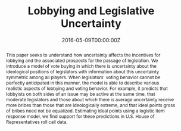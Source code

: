 ---
abstract: "This paper seeks to understand how uncertainty affects the incentives for lobbying and the associated prospects for the passage of legislation. We introduce a model of vote buying in which there is uncertainty about the ideological positions of legislators with information about this uncertainty symmetric among all players. When legislators' voting behavior cannot be perfectly anticipated in this manner, the model is able to describe various realistic aspects of lobbying and voting behavior. For example, it predicts that lobbyists on both sides of an issue may be active at the same time, that moderate legislators and those about which there is average uncertainty receive more bribes than those that are ideologically extreme, and that ideal points gross of bribes need not be equalized. Estimating ideal points using a logistic item response model, we find support for these predictions in U.S. House of Representatives roll call data."
author_notes:
-
- University of California, San Diego. ssaiegh@ucsd.edu. http://pages.ucsd.edu/~ssaiegh/
authors:
- admin
- Sebastian Saiegh
date: "2016-05-09T00:00:00Z"
doi: ""
featured: false
projects: []
publication: ''
publication_short: ""
publication_types:
- "3"
publishDate: "2016-12-24T00:00:00Z"
slides: ""
summary: "
<details>
  <summary>Abstract</summary>
  
This paper seeks to understand how uncertainty affects the incentives for lobbying and the associated prospects for the passage of legislation. We introduce a model of vote buying in which there is uncertainty about the ideological positions of legislators with information about this uncertainty symmetric among all players. When legislators' voting behavior cannot be perfectly anticipated in this manner, the model is able to describe various realistic aspects of lobbying and voting behavior. For example, it predicts that lobbyists on both sides of an issue may be active at the same time, that moderate legislators and those about which there is average uncertainty receive more bribes than those that are ideologically extreme, and that ideal points gross of bribes need not be equalized. Estimating ideal points using a logistic item response model, we find support for these predictions in U.S. House of Representatives roll call data.
</details>"
title: "Lobbying and Legislative Uncertainty"
tags:
- Legislatures
- Uncertainty
- Lobbying
- Political Economy
url_code: ""
url_dataset: ""
url_pdf: ""
url_poster: ""
url_project: ""
url_slides: "https://github.com/kbuzard/political-uncertainty/blob/master/writing/output/presentation.pdf"
url_source: ""
url_video: ""
links:
- name: Working paper
  url: 'https://github.com/kbuzard/political-uncertainty/blob/master/writing/output/draft.pdf'
---